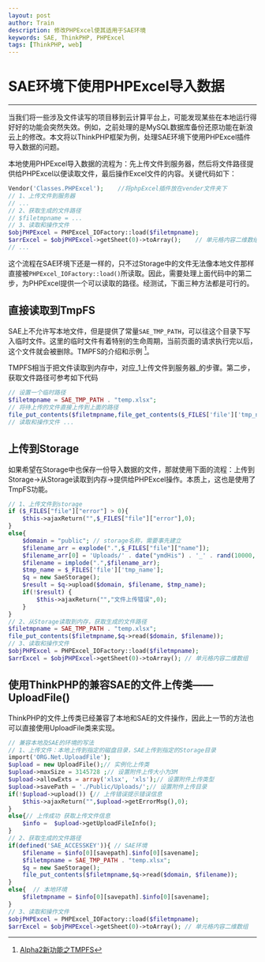 ```yaml
---
layout: post
author: Train
description: 修改PHPExcel使其适用于SAE环境
keywords: SAE, ThinkPHP, PHPExcel
tags: [ThinkPHP, web]
---
```


# SAE环境下使用PHPExcel导入数据

---

当我们将一些涉及文件读写的项目移到云计算平台上，可能发现某些在本地运行得好好的功能会突然失效。例如，之前处理的是MySQL数据库备份还原功能在新浪云上的修改。本文将以ThinkPHP框架为例，处理SAE环境下使用PHPExcel插件导入数据的问题。

本地使用PHPExcel导入数据的流程为：先上传文件到服务器，然后将文件路径提供给PHPExcel以便读取文件，最后操作Excel文件的内容。关键代码如下：

``` php
Vendor('Classes.PHPExcel');    //将phpExcel插件放在vender文件夹下
// 1、上传文件到服务器
// ...
// 2、获取生成的文件路径
// $filetmpname = ...
// 3、读取和操作文件
$objPHPExcel = PHPExcel_IOFactory::load($filetmpname);
$arrExcel = $objPHPExcel->getSheet(0)->toArray();    // 单元格内容二维数组
// ...
```

这个流程在SAE环境下还是一样的，只不过Storage中的文件无法像本地文件那样直接被`PHPExcel_IOFactory::load()`所读取。因此，需要处理上面代码中的第二步，为PHPExcel提供一个可以读取的路径。经测试，下面三种方法都是可行的。

## 直接读取到TmpFS

SAE上不允许写本地文件，但是提供了常量`SAE_TMP_PATH`，可以往这个目录下写入临时文件。这里的临时文件有着特别的生命周期，当前页面的请求执行完以后，这个文件就会被删除。TMPFS的介绍和示例 [^1]。


TMPFS相当于把文件读取到内存中，对应_1上传文件到服务器_的步骤。第二步，获取文件路径可参考如下代码

``` php
// 设置一个临时路径
$filetmpname = SAE_TMP_PATH . "temp.xlsx";
// 将待上传的文件直接上传到上面的路径
file_put_contents($filetmpname,file_get_contents($_FILES['file']['tmp_name']));
// 读取和操作文件 ...
```

## 上传到Storage

如果希望在Storage中也保存一份导入数据的文件，那就使用下面的流程：上传到Storage→从Storage读取到内存→提供给PHPExcel操作。本质上，这也是使用了TmpFS功能。

``` php
// 1、上传文件到storage
if ($_FILES["file"]["error"] > 0){
    $this->ajaxReturn("",$_FILES["file"]["error"],0);
}
else{
    $domain = "public"; // storage名称，需要事先建立
    $filename_arr = explode(".",$_FILES["file"]["name"]);
    $filename_arr[0] = 'Uploads/' . date("ymdHis") . '_' . rand(10000, 99999);
    $filename = implode(".",$filename_arr);
    $tmp_name = $_FILES['file']['tmp_name'];
    $q = new SaeStorage();
    $result = $q->upload($domain, $filename, $tmp_name);
    if(!$result) {
        $this->ajaxReturn("","文件上传错误",0);
    }
}
// 2、从Storage读取到内存，获取生成的文件路径
$filetmpname = SAE_TMP_PATH . "temp.xlsx";
file_put_contents($filetmpname,$q->read($domain, $filename));
// 3、读取和操作文件
$objPHPExcel = PHPExcel_IOFactory::load($filetmpname);
$arrExcel = $objPHPExcel->getSheet(0)->toArray(); // 单元格内容二维数组
```

## 使用ThinkPHP的兼容SAE的文件上传类——UploadFile()

ThinkPHP的文件上传类已经兼容了本地和SAE的文件操作，因此上一节的方法也可以直接使用UploadFile类来实现。

``` php
// 兼容本地及SAE的环境的写法
// 1、上传文件：本地上传到指定的磁盘目录，SAE上传到指定的Storage目录
import('ORG.Net.UploadFile');        
$upload = new UploadFile();// 实例化上传类
$upload->maxSize = 3145728 ;// 设置附件上传大小为3M
$upload->allowExts = array('xlsx', 'xls');// 设置附件上传类型
$upload->savePath = './Public/Uploads/';// 设置附件上传目录
if(!$upload->upload()) {// 上传错误提示错误信息
    $this->ajaxReturn("",$upload->getErrorMsg(),0);
}
else{// 上传成功 获取上传文件信息
    $info =  $upload->getUploadFileInfo();            
}
// 2、获取生成的文件路径
if(defined('SAE_ACCESSKEY')){ // SAE环境
    $filename = $info[0][savepath].$info[0][savename];
    $filetmpname = SAE_TMP_PATH . "temp.xlsx";
    $q = new SaeStorage();
    file_put_contents($filetmpname,$q->read($domain, $filename));
}
else{  // 本地环境
    $filetmpname = $info[0][savepath].$info[0][savename];
}
// 3、读取和操作文件
$objPHPExcel = PHPExcel_IOFactory::load($filetmpname);
$arrExcel = $objPHPExcel->getSheet(0)->toArray(); // 单元格内容二维数组
```

[^1]: [Alpha2新功能之TMPFS](http://blog.sae.sina.com.cn/archives/53#more-53)